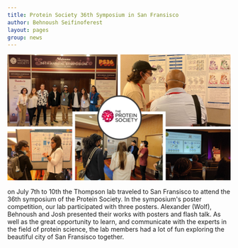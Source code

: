 ```yaml
---
title: Protein Society 36th Symposium in San Fransisco
author: Behnoush Seifinoferest
layout: pages
group: news
---
```


<span class="image fit"><img src="/images/07.21.2022_ProteinSociety_SF.jpg" alt="" class="img-responsive"></span>

on July 7th to 10th the Thompson lab traveled to San Fransisco to attend the 36th symposium of the Protein Society. In the symposium's 
poster competition, our lab participated with three posters. Alexander (Wolf), Behnoush and Josh presented their works with posters 
and flash talk. As well as the great opportunity to learn, and communicate with the experts in the field of protein science, the lab
members had a lot of fun exploring the beautiful city of San Fransisco together. 
